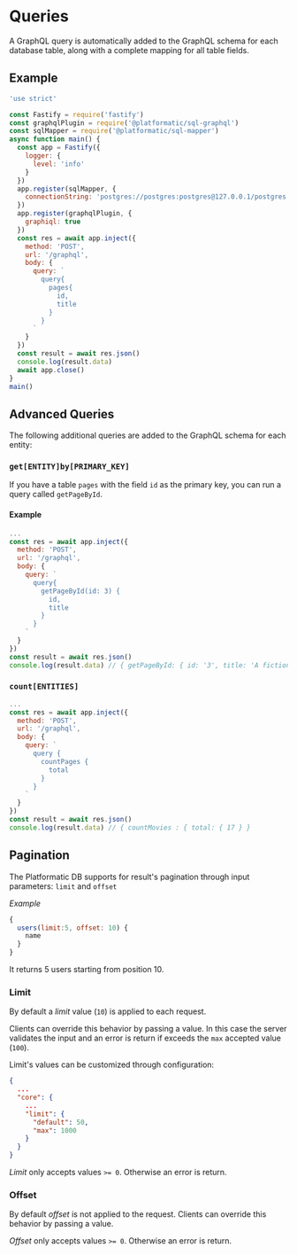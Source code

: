 # Queries

A GraphQL query is automatically added to the GraphQL schema for each database
table, along with a complete mapping for all table fields.

## Example

<!-- ./docs/sql-graphql/examples/query.js -->
```js
'use strict'

const Fastify = require('fastify')
const graphqlPlugin = require('@platformatic/sql-graphql')
const sqlMapper = require('@platformatic/sql-mapper')
async function main() {
  const app = Fastify({
    logger: {
      level: 'info'
    }
  })
  app.register(sqlMapper, {
    connectionString: 'postgres://postgres:postgres@127.0.0.1/postgres'
  })
  app.register(graphqlPlugin, {
    graphiql: true
  })
  const res = await app.inject({
    method: 'POST',
    url: '/graphql',
    body: {
      query: `
        query{
          pages{
            id,
            title
          }
        }
      `
    }
  })
  const result = await res.json()
  console.log(result.data)
  await app.close()
}
main()
```

## Advanced Queries

The following additional queries are added to the GraphQL schema for each entity:

### `get[ENTITY]by[PRIMARY_KEY]`

If you have a table `pages` with the field `id` as the primary key, you can run
a query called `getPageById`.

#### Example

```js
...
const res = await app.inject({
  method: 'POST',
  url: '/graphql',
  body: {
    query: `
      query{
        getPageById(id: 3) {
          id,
          title
        }
      }
    `
  }
})
const result = await res.json()
console.log(result.data) // { getPageById: { id: '3', title: 'A fiction' } }
```

### `count[ENTITIES]`

```js
...
const res = await app.inject({
  method: 'POST',
  url: '/graphql',
  body: {
    query: `
      query {
        countPages {
          total
        }
      }
    `
  }
})
const result = await res.json()
console.log(result.data) // { countMovies : { total: { 17 } }
```

## Pagination

The Platformatic DB supports for result's pagination through input parameters: `limit` and `offset`

_Example_

```js
{
  users(limit:5, offset: 10) {
    name
  }
}
```

It returns 5 users starting from position 10.

### Limit

By default a *limit* value (`10`) is applied to each request.

Clients can override this behavior by passing a value.
In this case the server validates the input and an error is return if exceeds the `max` accepted value (`100`).

Limit's values can be customized through configuration:

```json
{
  ...
  "core": {
    ...
    "limit": {
      "default": 50,
      "max": 1000
    }
  }
}
```

*Limit* only accepts values `>= 0`. Otherwise an error is return.


### Offset

By default *offset* is not applied to the request.
Clients can override this behavior by passing a value.

*Offset* only accepts values `>= 0`. Otherwise an error is return.
